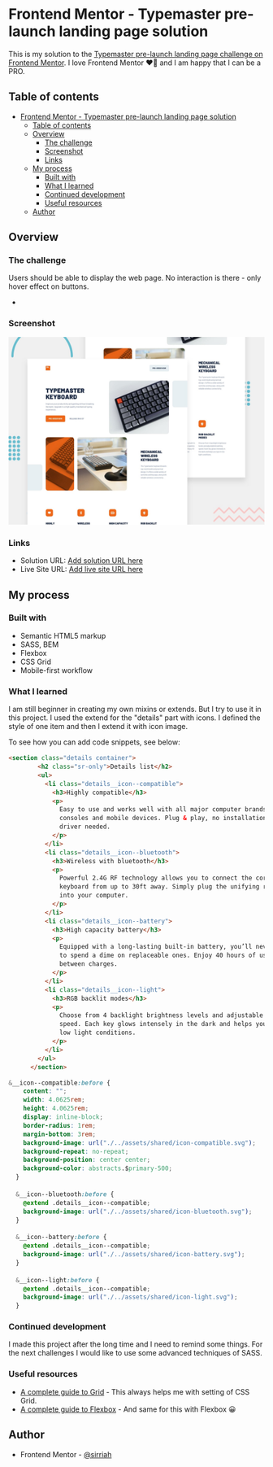 # Frontend Mentor - Typemaster pre-launch landing page solution

This is my solution to the [Typemaster pre-launch landing page challenge on Frontend Mentor](). 
I love Frontend Mentor ❤️‍🔥 and I am happy that I can be a PRO.

## Table of contents

- [Frontend Mentor - Typemaster pre-launch landing page solution](#frontend-mentor---typemaster-pre-launch-landing-page-solution)
  - [Table of contents](#table-of-contents)
  - [Overview](#overview)
    - [The challenge](#the-challenge)
    - [Screenshot](#screenshot)
    - [Links](#links)
  - [My process](#my-process)
    - [Built with](#built-with)
    - [What I learned](#what-i-learned)
    - [Continued development](#continued-development)
    - [Useful resources](#useful-resources)
  - [Author](#author)



## Overview

### The challenge

Users should be able to display the web page. No interaction is there - only hover effect on buttons.

-

### Screenshot

![](./preview.jpg)


### Links

- Solution URL: [Add solution URL here](https://your-solution-url.com)
- Live Site URL: [Add live site URL here](https://your-live-site-url.com)

## My process

### Built with

- Semantic HTML5 markup
- SASS, BEM
- Flexbox
- CSS Grid
- Mobile-first workflow



### What I learned

I am still beginner in creating my own mixins or extends. But I try to use it in this project. 
I used the extend for the "details" part with icons. I defined the style of one item and then I extend it with icon image.



To see how you can add code snippets, see below:

```html
<section class="details container">
        <h2 class="sr-only">Details list</h2>
        <ul>
          <li class="details__icon--compatible">
            <h3>Highly compatible</h3>
            <p>
              Easy to use and works well with all major computer brands, gaming
              consoles and mobile devices. Plug & play, no installation or
              driver needed.
            </p>
          </li>
          <li class="details__icon--bluetooth">
            <h3>Wireless with bluetooth</h3>
            <p>
              Powerful 2.4G RF technology allows you to connect the cordless
              keyboard from up to 30ft away. Simply plug the unifying receiver
              into your computer.
            </p>
          </li>
          <li class="details__icon--battery">
            <h3>High capacity battery</h3>
            <p>
              Equipped with a long-lasting built-in battery, you’ll never have
              to spend a dime on replaceable ones. Enjoy 40 hours of usage time
              between charges.
            </p>
          </li>
          <li class="details__icon--light">
            <h3>RGB backlit modes</h3>
            <p>
              Choose from 4 backlight brightness levels and adjustable breathing
              speed. Each key glows intensely in the dark and helps you type in
              low light conditions.
            </p>
          </li>
        </ul>
      </section>
```

```css
&__icon--compatible:before {
    content: "";
    width: 4.0625rem;
    height: 4.0625rem;
    display: inline-block;
    border-radius: 1rem;
    margin-bottom: 3rem;
    background-image: url("./../assets/shared/icon-compatible.svg");
    background-repeat: no-repeat;
    background-position: center center;
    background-color: abstracts.$primary-500;
  }

  &__icon--bluetooth:before {
    @extend .details__icon--compatible;
    background-image: url("./../assets/shared/icon-bluetooth.svg");
  }

  &__icon--battery:before {
    @extend .details__icon--compatible;
    background-image: url("./../assets/shared/icon-battery.svg");
  }

  &__icon--light:before {
    @extend .details__icon--compatible;
    background-image: url("./../assets/shared/icon-light.svg");
  }
```



### Continued development

I made this project after the long time and I need to remind some things. For the next challenges I would like to use some advanced techniques of SASS. 

### Useful resources

- [A complete guide to Grid](https://css-tricks.com/snippets/css/complete-guide-grid/) - This always helps me with setting of CSS Grid.
- [A complete guide to Flexbox](https://css-tricks.com/snippets/css/a-guide-to-flexbox/) - And same for this with Flexbox 😀



## Author

- Frontend Mentor - [@sirriah](https://www.frontendmentor.io/profile/sirriah)

